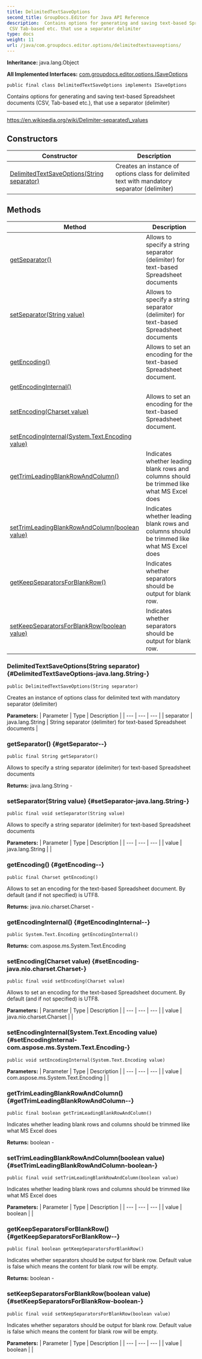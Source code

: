 ```yaml
---
title: DelimitedTextSaveOptions
second_title: GroupDocs.Editor for Java API Reference
description:  Contains options for generating and saving text-based Spreadsheet documents
 CSV Tab-based etc. that use a separator delimiter
type: docs
weight: 11
url: /java/com.groupdocs.editor.options/delimitedtextsaveoptions/
---
```

**Inheritance:**
java.lang.Object

**All Implemented Interfaces:**
[com.groupdocs.editor.options.ISaveOptions](../../com.groupdocs.editor.options/isaveoptions)
```
public final class DelimitedTextSaveOptions implements ISaveOptions
```

Contains options for generating and saving text-based Spreadsheet documents (CSV, Tab-based etc.), that use a separator (delimiter)

--------------------

https://en.wikipedia.org/wiki/Delimiter-separated\_values
## Constructors

| Constructor | Description |
| --- | --- |
| [DelimitedTextSaveOptions(String separator)](#DelimitedTextSaveOptions-java.lang.String-) | Creates an instance of options class for delimited text with mandatory separator (delimiter) |
## Methods

| Method | Description |
| --- | --- |
| [getSeparator()](#getSeparator--) | Allows to specify a string separator (delimiter) for text-based Spreadsheet documents |
| [setSeparator(String value)](#setSeparator-java.lang.String-) | Allows to specify a string separator (delimiter) for text-based Spreadsheet documents |
| [getEncoding()](#getEncoding--) | Allows to set an encoding for the text-based Spreadsheet document. |
| [getEncodingInternal()](#getEncodingInternal--) |  |
| [setEncoding(Charset value)](#setEncoding-java.nio.charset.Charset-) | Allows to set an encoding for the text-based Spreadsheet document. |
| [setEncodingInternal(System.Text.Encoding value)](#setEncodingInternal-com.aspose.ms.System.Text.Encoding-) |  |
| [getTrimLeadingBlankRowAndColumn()](#getTrimLeadingBlankRowAndColumn--) | Indicates whether leading blank rows and columns should be trimmed like what MS Excel does |
| [setTrimLeadingBlankRowAndColumn(boolean value)](#setTrimLeadingBlankRowAndColumn-boolean-) | Indicates whether leading blank rows and columns should be trimmed like what MS Excel does |
| [getKeepSeparatorsForBlankRow()](#getKeepSeparatorsForBlankRow--) | Indicates whether separators should be output for blank row. |
| [setKeepSeparatorsForBlankRow(boolean value)](#setKeepSeparatorsForBlankRow-boolean-) | Indicates whether separators should be output for blank row. |
### DelimitedTextSaveOptions(String separator) {#DelimitedTextSaveOptions-java.lang.String-}
```
public DelimitedTextSaveOptions(String separator)
```


Creates an instance of options class for delimited text with mandatory separator (delimiter)

**Parameters:**
| Parameter | Type | Description |
| --- | --- | --- |
| separator | java.lang.String | String separator (delimiter) for text-based Spreadsheet documents |

### getSeparator() {#getSeparator--}
```
public final String getSeparator()
```


Allows to specify a string separator (delimiter) for text-based Spreadsheet documents

**Returns:**
java.lang.String - 
### setSeparator(String value) {#setSeparator-java.lang.String-}
```
public final void setSeparator(String value)
```


Allows to specify a string separator (delimiter) for text-based Spreadsheet documents

**Parameters:**
| Parameter | Type | Description |
| --- | --- | --- |
| value | java.lang.String |  |

### getEncoding() {#getEncoding--}
```
public final Charset getEncoding()
```


Allows to set an encoding for the text-based Spreadsheet document. By default (and if not specified) is UTF8.

**Returns:**
java.nio.charset.Charset - 
### getEncodingInternal() {#getEncodingInternal--}
```
public System.Text.Encoding getEncodingInternal()
```




**Returns:**
com.aspose.ms.System.Text.Encoding
### setEncoding(Charset value) {#setEncoding-java.nio.charset.Charset-}
```
public final void setEncoding(Charset value)
```


Allows to set an encoding for the text-based Spreadsheet document. By default (and if not specified) is UTF8.

**Parameters:**
| Parameter | Type | Description |
| --- | --- | --- |
| value | java.nio.charset.Charset |  |

### setEncodingInternal(System.Text.Encoding value) {#setEncodingInternal-com.aspose.ms.System.Text.Encoding-}
```
public void setEncodingInternal(System.Text.Encoding value)
```




**Parameters:**
| Parameter | Type | Description |
| --- | --- | --- |
| value | com.aspose.ms.System.Text.Encoding |  |

### getTrimLeadingBlankRowAndColumn() {#getTrimLeadingBlankRowAndColumn--}
```
public final boolean getTrimLeadingBlankRowAndColumn()
```


Indicates whether leading blank rows and columns should be trimmed like what MS Excel does

**Returns:**
boolean - 
### setTrimLeadingBlankRowAndColumn(boolean value) {#setTrimLeadingBlankRowAndColumn-boolean-}
```
public final void setTrimLeadingBlankRowAndColumn(boolean value)
```


Indicates whether leading blank rows and columns should be trimmed like what MS Excel does

**Parameters:**
| Parameter | Type | Description |
| --- | --- | --- |
| value | boolean |  |

### getKeepSeparatorsForBlankRow() {#getKeepSeparatorsForBlankRow--}
```
public final boolean getKeepSeparatorsForBlankRow()
```


Indicates whether separators should be output for blank row. Default value is false which means the content for blank row will be empty.

**Returns:**
boolean - 
### setKeepSeparatorsForBlankRow(boolean value) {#setKeepSeparatorsForBlankRow-boolean-}
```
public final void setKeepSeparatorsForBlankRow(boolean value)
```


Indicates whether separators should be output for blank row. Default value is false which means the content for blank row will be empty.

**Parameters:**
| Parameter | Type | Description |
| --- | --- | --- |
| value | boolean |  |

